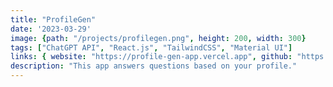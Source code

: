 ```yaml
---
title: "ProfileGen"
date: '2023-03-29'
image: {path: "/projects/profilegen.png", height: 200, width: 300}
tags: ["ChatGPT API", "React.js", "TailwindCSS", "Material UI"]
links: { website: "https://profile-gen-app.vercel.app", github: "https://github.com/yiRMT/ProfileGen", media: "" }
description: "This app answers questions based on your profile."
---
```

